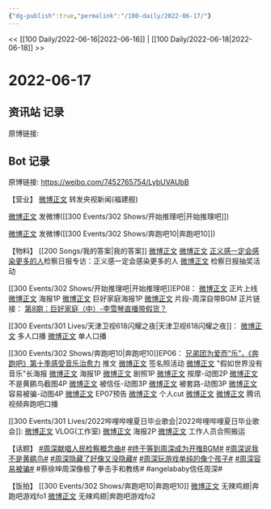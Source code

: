 ```yaml
---
{"dg-publish":true,"permalink":"/100-daily/2022-06-17/"}
---
```



<< [[100 Daily/2022-06-16\|2022-06-16]] | [[100 Daily/2022-06-18\|2022-06-18]] >>

# 2022-06-17

## 资讯站 记录

原博链接:

## Bot 记录

原博链接: https://weibo.com/7452765754/LybUVAUbB

【营业】
[微博正文](https://weibo.com/1736988591/Ly8QkhXkL) 转发央视新闻(福建舰)

[微博正文](https://weibo.com/1736988591/Ly9Pk4Uuy) 发微博([[300 Events/302 Shows/开始推理吧\|开始推理吧]])

[微博正文](https://weibo.com/1736988591/LybcioqBt) 发微博([[300 Events/302 Shows/奔跑吧10\|奔跑吧10]])

【物料】
[[200 Songs/我的答案\|我的答案]]
[微博正文](https://weibo.com/1896650227/Ly61LDAWc) [微博正文](https://weibo.com/3183107112/Ly5Gpg2Dp) [正义感一定会感染更多的人](https://weibo.cn/sinaurl?u=http%3A%2F%2Fnewspaper.jcrb.com%2F2022%2F20220617%2F20220617_005%2F20220617_005_2.htm)检察日报专访：正义感一定会感染更多的人
[微博正文](https://weibo.com/7168618354/Ly6Tf3ZPJ) 检察日报抽奖活动

[[300 Events/302 Shows/开始推理吧\|开始推理吧]]EP08：
[微博正文](https://weibo.com/2162247381/Ly9IHffFa) 正片上线
[微博正文](https://weibo.com/2162247381/Ly7PMwcAX) 海报1P
[微博正文](https://weibo.com/2162247381/Ly9xG4GbD) 巨好家庭海报1P
[微博正文](https://weibo.com/2162247381/Ly9MVpHzP) 片段-周深自带BGM
正片链接：
[第8期：巨好家庭（中）-李雪琴直播带假货？](https://weibo.cn/sinaurl?u=https%3A%2F%2Fv.qq.com%2Fx%2Fcover%2Fmzc0020075r7lj1%2Ft0043yk65tt.html)

[[300 Events/301 Lives/天津卫视618闪耀之夜\|天津卫视618闪耀之夜]]：
[微博正文](https://weibo.com/1905859287/Ly6AA9ypm) 多人口播
[微博正文](https://weibo.com/1905859287/Ly81cw8G8) 单人口播

[[300 Events/302 Shows/奔跑吧10\|奔跑吧10]]EP06：
[兄弟团为爱而“乐”，《奔跑吧》第十季感受音乐治愈力](https://weibo.cn/sinaurl?u=https%3A%2F%2Fmp.weixin.qq.com%2Fs%2FyqnxAk7aIpQ0g0KEZRm5CA) 推文
[微博正文](https://weibo.com/5242381821/Ly734ol0B) 签名照活动
[微博正文](https://weibo.com/5242381821/Ly7faCnFX) "假如世界没有音乐"长海报
[微博正文](https://weibo.com/5242381821/Ly6EEf1ka) 海报1P
[微博正文](https://weibo.com/5242381821/Ly90Mm5ph) 剧照1P
[微博正文](https://weibo.com/5242381821/LyaTUCe1N) 按摩-动图2P
[微博正文](https://weibo.com/5242381821/Lybdf8i3i) 不是黄鹂鸟截图4P
[微博正文](https://weibo.com/5242381821/LybkXzvRf) 被信任-动图3P
[微博正文](https://weibo.com/5242381821/Lybnc8ERb) 被套路-动图3P
[微博正文](https://weibo.com/5242381821/LybrC7eZs) 容易被骗-动图4P
[微博正文](https://weibo.com/5242381821/LybC7lU1y) EP07预告
[微博正文](https://weibo.com/1591169702/Lybz7tYSh) 个人cut
[微博正文](https://weibo.com/3758512144/Ly7s85de3) [微博正文](https://weibo.com/2591595652/Ly9mUgY8m) 腾讯视频奔跑吧口播

[[300 Events/301 Lives/2022哔哩哔哩夏日毕业歌会\|2022哔哩哔哩夏日毕业歌会]]:
[微博正文](https://weibo.com/7478855230/Ly75q0JU9) VLOG(工作室)
[微博正文](https://weibo.com/6744306402/Ly7Dxp6r9) 海报2P
[微博正文](https://weibo.com/6610373703/Ly5d7s22a) 工作人员合照搬运

【话题】
[#周深献唱人民检察概念曲#](https://s.weibo.com/weibo?q=%23%E5%91%A8%E6%B7%B1%E7%8C%AE%E5%94%B1%E4%BA%BA%E6%B0%91%E6%A3%80%E5%AF%9F%E6%A6%82%E5%BF%B5%E6%9B%B2%23)
[#终于等到周深成为开推BGM#](https://s.weibo.com/weibo?q=%23%E7%BB%88%E4%BA%8E%E7%AD%89%E5%88%B0%E5%91%A8%E6%B7%B1%E6%88%90%E4%B8%BA%E5%BC%80%E6%8E%A8BGM%23)
[#周深说我不是黄鹂鸟#](https://s.weibo.com/weibo?q=%23%E5%91%A8%E6%B7%B1%E8%AF%B4%E6%88%91%E4%B8%8D%E6%98%AF%E9%BB%84%E9%B9%82%E9%B8%9F%23)
[#周深隐藏了好像又没隐藏#](https://s.weibo.com/weibo?q=%23%E5%91%A8%E6%B7%B1%E9%9A%90%E8%97%8F%E4%BA%86%E5%A5%BD%E5%83%8F%E5%8F%88%E6%B2%A1%E9%9A%90%E8%97%8F%23)
[#周深玩游戏单纯的像个孩子#](https://s.weibo.com/weibo?q=%23%E5%91%A8%E6%B7%B1%E7%8E%A9%E6%B8%B8%E6%88%8F%E5%8D%95%E7%BA%AF%E7%9A%84%E5%83%8F%E4%B8%AA%E5%AD%A9%E5%AD%90%23)
[#周深容易被骗#](https://s.weibo.com/weibo?q=%23%E5%91%A8%E6%B7%B1%E5%AE%B9%E6%98%93%E8%A2%AB%E9%AA%97%23)
#蔡徐坤周深像极了拳击手和教练#
#angelababy信任周深#

【饭拍】
[[300 Events/302 Shows/奔跑吧10\|奔跑吧10]]
[微博正文](https://weibo.com/7495641082/LybG8pDMK) 无辣鸡翅|奔跑吧游戏fo1
[微博正文](https://weibo.com/7495641082/LybKbi58u) 无辣鸡翅|奔跑吧游戏fo2
